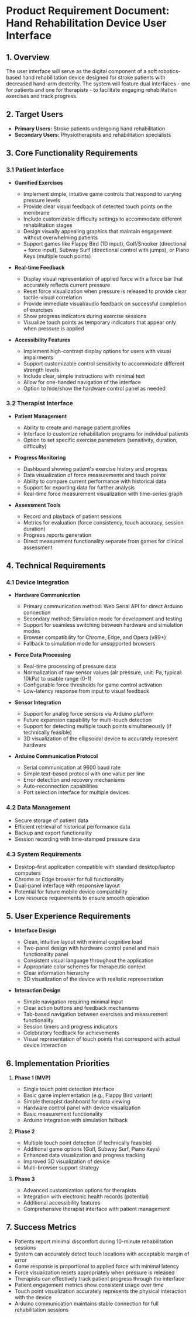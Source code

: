 # Product Requirement Document: Hand Rehabilitation Device User Interface

## 1. Overview

The user interface will serve as the digital component of a soft robotics-based hand rehabilitation device designed for stroke patients with decreased hand-arm dexterity. The system will feature dual interfaces - one for patients and one for therapists - to facilitate engaging rehabilitation exercises and track progress.

## 2. Target Users

- **Primary Users:** Stroke patients undergoing hand rehabilitation
- **Secondary Users:** Physiotherapists and rehabilitation specialists 

## 3. Core Functionality Requirements

### 3.1 Patient Interface

- **Gamified Exercises**
  - Implement simple, intuitive game controls that respond to varying pressure levels
  - Provide clear visual feedback of detected touch points on the membrane
  - Include customizable difficulty settings to accommodate different rehabilitation stages
  - Design visually appealing graphics that maintain engagement without overwhelming patients
  - Support games like Flappy Bird (1D input), Golf/Snooker (directional + force input), Subway Surf (directional control with jumps), or Piano Keys (multiple touch points)

- **Real-time Feedback**
  - Display visual representation of applied force with a force bar that accurately reflects current pressure
  - Reset force visualization when pressure is released to provide clear tactile-visual correlation
  - Provide immediate visual/audio feedback on successful completion of exercises
  - Show progress indicators during exercise sessions
  - Visualize touch points as temporary indicators that appear only when pressure is applied

- **Accessibility Features**
  - Implement high-contrast display options for users with visual impairments
  - Support customizable control sensitivity to accommodate different strength levels
  - Include clear, simple instructions with minimal text
  - Allow for one-handed navigation of the interface
  - Option to hide/show the hardware control panel as needed

### 3.2 Therapist Interface

- **Patient Management**
  - Ability to create and manage patient profiles
  - Interface to customize rehabilitation programs for individual patients
  - Option to set specific exercise parameters (sensitivity, duration, difficulty)

- **Progress Monitoring**
  - Dashboard showing patient's exercise history and progress
  - Data visualization of force measurements and touch points
  - Ability to compare current performance with historical data
  - Support for exporting data for further analysis
  - Real-time force measurement visualization with time-series graph

- **Assessment Tools**
  - Record and playback of patient sessions
  - Metrics for evaluation (force consistency, touch accuracy, session duration)
  - Progress reports generation
  - Direct measurement functionality separate from games for clinical assessment

## 4. Technical Requirements

### 4.1 Device Integration

- **Hardware Communication**
  - Primary communication method: Web Serial API for direct Arduino connection
  - Secondary method: Simulation mode for development and testing
  - Support for seamless switching between hardware and simulation modes
  - Browser compatibility for Chrome, Edge, and Opera (v89+)
  - Fallback to simulation mode for unsupported browsers

- **Force Data Processing**
  - Real-time processing of pressure data
  - Normalization of raw sensor values (air pressure, unit: Pa, typical: 10kPa) to usable range (0-1)
  - Configurable force thresholds for game control activation
  - Low-latency response from input to visual feedback

- **Sensor Integration**
  - Support for analog force sensors via Arduino platform
  - Future expansion capability for multi-touch detection
  - Support for detecting multiple touch points simultaneously (if technically feasible)
  - 3D visualization of the ellipsoidal device to accurately represent hardware

- **Arduino Communication Protocol**
  - Serial communication at 9600 baud rate
  - Simple text-based protocol with one value per line
  - Error detection and recovery mechanisms
  - Auto-reconnection capabilities
  - Port selection interface for multiple devices

### 4.2 Data Management

- Secure storage of patient data
- Efficient retrieval of historical performance data
- Backup and export functionality
- Session recording with time-stamped pressure data

### 4.3 System Requirements

- Desktop-first application compatible with standard desktop/laptop computers
- Chrome or Edge browser for full functionality
- Dual-panel interface with responsive layout
- Potential for future mobile device compatibility
- Low resource requirements to ensure smooth operation

## 5. User Experience Requirements

- **Interface Design**
  - Clean, intuitive layout with minimal cognitive load
  - Two-panel design with hardware control panel and main functionality panel
  - Consistent visual language throughout the application
  - Appropriate color schemes for therapeutic context
  - Clear information hierarchy
  - 3D visualization of the device with realistic representation

- **Interaction Design**
  - Simple navigation requiring minimal input
  - Clear action buttons and feedback mechanisms
  - Tab-based navigation between exercises and measurement functionality
  - Session timers and progress indicators
  - Celebratory feedback for achievements
  - Visual representation of touch points that correspond with actual device interaction

## 6. Implementation Priorities

1. **Phase 1 (MVP)**
   - Single touch point detection interface
   - Basic game implementation (e.g., Flappy Bird variant)
   - Simple therapist dashboard for data viewing
   - Hardware control panel with device visualization
   - Basic measurement functionality
   - Arduino integration with simulation fallback

2. **Phase 2**
   - Multiple touch point detection (if technically feasible)
   - Additional game options (Golf, Subway Surf, Piano Keys)
   - Enhanced data visualization and progress tracking
   - Improved 3D visualization of device
   - Multi-browser support strategy

3. **Phase 3**
   - Advanced customization options for therapists
   - Integration with electronic health records (potential)
   - Additional accessibility features
   - Comprehensive therapist interface with patient management

## 7. Success Metrics

- Patients report minimal discomfort during 10-minute rehabilitation sessions
- System can accurately detect touch locations with acceptable margin of error
- Game response is proportional to applied force with minimal latency
- Force visualization resets appropriately when pressure is released
- Therapists can effectively track patient progress through the interface
- Patient engagement metrics show consistent usage over time
- Touch point visualization accurately represents the physical interaction with the device
- Arduino communication maintains stable connection for full rehabilitation sessions 
